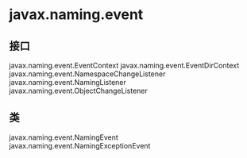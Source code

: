 # javax.naming.event

## 接口

javax.naming.event.EventContext
javax.naming.event.EventDirContext
javax.naming.event.NamespaceChangeListener
javax.naming.event.NamingListener
javax.naming.event.ObjectChangeListener

## 类

javax.naming.event.NamingEvent
javax.naming.event.NamingExceptionEvent




